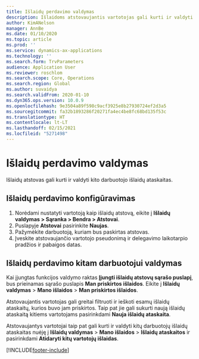 ```yaml
---
title: Išlaidų perdavimo valdymas
description: Išlaidoms atstovaujantis vartotojas gali kurti ir valdyti kito organizacijos darbuotojo išlaidų ataskaitas.
author: KimANelson
manager: AnnBe
ms.date: 01/10/2020
ms.topic: article
ms.prod: ''
ms.service: dynamics-ax-applications
ms.technology: ''
ms.search.form: TrvParameters
audience: Application User
ms.reviewer: roschlom
ms.search.scope: Core, Operations
ms.search.region: Global
ms.author: suvaidya
ms.search.validFrom: 2020-01-10
ms.dyn365.ops.version: 10.0.9
ms.openlocfilehash: 9e3504a89f598c9acf3925e8b27930724ef2d3a5
ms.sourcegitcommit: fa32b1893286f20271fa4ec4be8fc68bd135f53c
ms.translationtype: HT
ms.contentlocale: lt-LT
ms.lasthandoff: 02/15/2021
ms.locfileid: "5271498"
---
```

# <a name="manage-expense-delegation"></a>Išlaidų perdavimo valdymas

Išlaidų atstovas gali kurti ir valdyti kito darbuotojo išlaidų ataskaitas.

## <a name="configure-expense-delegation"></a>Išlaidų perdavimo konfigūravimas

1. Norėdami nustatyti vartotoją kaip išlaidų atstovą, eikite į **Išlaidų valdymas > Sąranka > Bendra > Atstovai**.
2. Puslapyje **Atstovai** pasirinkite **Naujas**.
3. Pažymėkite darbuotoją, kuriam bus paskirtas atstovas. 
4. Įveskite atstovaujančio vartotojo pseudonimą ir delegavimo laikotarpio pradžios ir pabaigos datas.

## <a name="manage-expense-delegation-for-another-employee"></a>Išlaidų perdavimo kitam darbuotojui valdymas

Kai įjungtas funkcijos valdymo raktas **Įjungti išlaidų atstovų sąrašo puslapį**, bus prieinamas sąrašo puslapis **Man priskirtos išlaidos**. Eikite į **Išlaidų valdymas** > **Mano išlaidos** > **Man priskirtos išlaidos**.

Atstovaujantis vartotojas gali greitai filtruoti ir ieškoti esamų išlaidų ataskaitų, kurios buvo jam priskirtos. Taip pat jie gali sukurti naują išlaidų ataskaitą kitiems vartotojams pasirinkdami **Nauja išlaidų ataskaita**.

Atstovaujantys vartotojai taip pat gali kurti ir valdyti kitų darbuotojų išlaidų ataskaitas nuėję į **Išlaidų valdymas** > **Mano išlaidos** > **Išlaidų ataskaitos** ir pasirinkdami **Atidaryti kitų vartotojų išlaidas**.


[!INCLUDE[footer-include](../includes/footer-banner.md)]